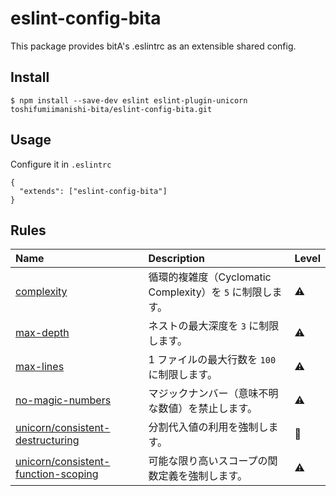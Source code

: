 # eslint-config-bita

This package provides bitA's .eslintrc as an extensible shared config.

## Install

```
$ npm install --save-dev eslint eslint-plugin-unicorn toshifumiimanishi-bita/eslint-config-bita.git
```

## Usage

Configure it in `.eslintrc`

```
{
  "extends": ["eslint-config-bita"]
}
```

## Rules

| Name | Description | Level |
| :--- | :--- | :--- |
| [complexity](https://eslint.org/docs/rules/complexity) | 循環的複雑度（Cyclomatic Complexity）を `5` に制限します。  | :warning: |
| [max-depth](https://eslint.org/docs/rules/max-depth) | ネストの最大深度を `3` に制限します。 | :warning: |
| [max-lines](https://eslint.org/docs/rules/max-lines) | 1 ファイルの最大行数を `100` に制限します。 | :warning: |
| [no-magic-numbers](https://eslint.org/docs/rules/max-statements) | マジックナンバー（意味不明な数値）を禁止します。 | :warning: |
| [unicorn/consistent-destructuring](https://github.com/sindresorhus/eslint-plugin-unicorn/blob/main/docs/rules/consistent-destructuring.md) | 分割代入値の利用を強制します。 | :no_entry_sign: |
| [unicorn/consistent-function-scoping](https://github.com/sindresorhus/eslint-plugin-unicorn/blob/main/docs/rules/consistent-function-scoping.md) | 可能な限り高いスコープの関数定義を強制します。 | :warning: |
